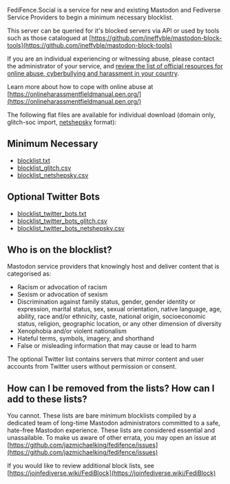 FediFence.Social is a service for new and existing Mastodon and Fediverse Service Providers to begin a minimum necessary blocklist.

This server can be queried for it's blocked servers via API or used by tools such as those catalogued at [https://github.com/ineffyble/mastodon-block-tools](https://github.com/ineffyble/mastodon-block-tools)

If you are an individual experiencing or witnessing abuse, please contact the administrator of your service, and [review the list of official resources for online abuse, cyberbullying and harassment in your country](https://github.com/jazmichaelking/fedifence/blob/main/ResourcesForIndividuals).

Learn more about how to cope with online abuse at [https://onlineharassmentfieldmanual.pen.org/](https://onlineharassmentfieldmanual.pen.org/)

The following flat files are available for individual download (domain only, glitch-soc import, [netshepsky](https://github.com/netshepsky/FediBlock-Importer) format):
## Minimum Necessary
 -  [blocklist.txt](https://raw.githubusercontent.com/jazmichaelking/fedifence/main/blocklists/blocklist.txt)
 -  [blocklist\_glitch.csv](https://raw.githubusercontent.com/jazmichaelking/fedifence/main/blocklists/blocklist_glitch.csv)
 -  [blocklist\_netshepsky.csv](https://raw.githubusercontent.com/jazmichaelking/fedifence/main/blocklists/blocklist_netshepsky.csv)

## Optional Twitter Bots
-  [blocklist\_twitter\_bots.txt](https://raw.githubusercontent.com/jazmichaelking/fedifence/main/blocklists/blocklist_twitter_bots.txt)
-  [blocklist\_twitter\_bots_glitch.csv](https://raw.githubusercontent.com/jazmichaelking/fedifence/main/blocklists/blocklist_twitter_bots_glitch.csv)
-  [blocklist\_twitter\_bots\_netshepsky.csv](https://raw.githubusercontent.com/jazmichaelking/fedifence/main/blocklists/blocklist_twitter_bots_netshepsky.csv)

## Who is on the blocklist?

Mastodon service providers that knowingly host and deliver content that is categorised as:

-  Racism or advocation of racism
-  Sexism or advocation of sexism
- Discrimination against family status, gender, gender identity or expression, marital status, sex, sexual orientation, native language, age, ability, race and/or ethnicity, caste, national origin, socioeconomic status, religion, geographic location, or any other dimension of diversity
- Xenophobia and/or violent nationalism
- Hateful terms, symbols, imagery, and shorthand
- False or misleading information that may cause or lead to harm

The optional Twitter list contains servers that mirror content and user accounts from Twitter users without permission or consent. 

## How can I be removed from the lists? How can I add to these lists?
You cannot. These lists are bare minimum blocklists compiled by a dedicated team of long-time Mastodon administrators committed to a safe, hate-free Mastodon experience. These lists are considered essential and unassailable. To make us aware of other errata, you may open an issue at [https://github.com/jazmichaelking/fedifence/issues](https://github.com/jazmichaelking/fedifence/issues) 

If you would like to review additional block lists, see [https://joinfediverse.wiki/FediBlock](https://joinfediverse.wiki/FediBlock)
